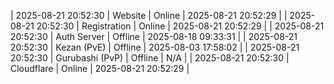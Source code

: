 | 2025-08-21 20:52:30 | Website | Online | 2025-08-21 20:52:29 |
| 2025-08-21 20:52:30 | Registration | Online | 2025-08-21 20:52:29 |
| 2025-08-21 20:52:30 | Auth Server | Offline | 2025-08-18 09:33:31 |
| 2025-08-21 20:52:30 | Kezan (PvE) | Offline | 2025-08-03 17:58:02 |
| 2025-08-21 20:52:30 | Gurubashi (PvP) | Offline | N/A |
| 2025-08-21 20:52:30 | Cloudflare | Online | 2025-08-21 20:52:29 |
